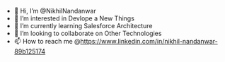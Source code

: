 - 👋 Hi, I’m @NikhilNandanwar
- 👀 I’m interested in Devlope a New Things
- 🌱 I’m currently learning Salesforce Architecture
- 💞️ I’m looking to collaborate on Other Technologies
- 📫 How to reach me @https://www.linkedin.com/in/nikhil-nandanwar-89b125174

<!---
NikhilNandanwar/NikhilNandanwar is a ✨ special ✨ repository because its `README.md` (this file) appears on your GitHub profile.
You can click the Preview link to take a look at your changes.
--->
